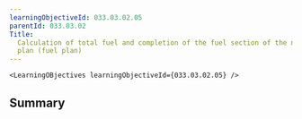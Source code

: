 ```yaml
---
learningObjectiveId: 033.03.02.05
parentId: 033.03.02
Title:
  Calculation of total fuel and completion of the fuel section of the navigation
  plan (fuel plan)
---
```


```tsx eval
<LearningOBjectives learningObjectiveId={033.03.02.05} />
```

## Summary
